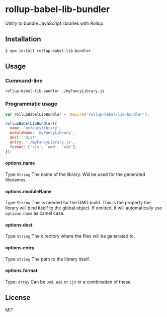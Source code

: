 # rollup-babel-lib-bundler
Utility to bundle JavaScript libraries with Rollup

## Installation
```
$ npm install rollup-babel-lib-bundler
```

## Usage

### Command-line
```
rollup-babel-lib-bundler ./myFancyLibrary.js
```

### Programmatic usage
```javascript
var rollupBabelLibBundler = require('rollup-babel-lib-bundler');

rollupBabelLibBundler({
  name: 'myfancylibrary',
  moduleName: 'myFancyLibrary',
  dest: 'dist',
  entry: './myFancyLibrary.js',
  format: ['cjs', 'umd', 'es6'],
});
```

#### options.name
Type `String`
The name of the library. Will be used for the generated filenames.

#### options.moduleName
Type `String`
This is needed for the UMD build. This is the property the library will bind itself to the global object. If omitted, it will automatically use `options.name` as camel case.

#### options.dest
Type `String`
The directory where the files will be generated to.

#### options.entry
Type `String`
The path to the library itself.

#### options.format
Type: `Array`
Can be `umd`, `es6` or `cjs` or a combination of these.

## License
MIT
